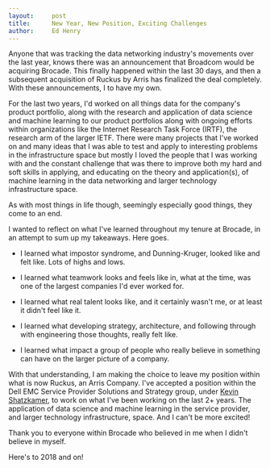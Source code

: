 ```yaml
---
layout:     post
title:      New Year, New Position, Exciting Challenges
author:     Ed Henry
---
```


Anyone that was tracking the data networking industry's movements over the last year, knows there was an announcement that Broadcom would be acquiring Brocade. This finally happened within the last 30 days, and then a subsequent acquisition of Ruckus by Arris has finalized the deal completely. With these announcements, I to have my own.

For the last two years, I'd worked on all things data for the company's product portfolio, along with the research and application of data science and machine learning to our product portfolios along with ongoing efforts within organizations like the Internet Research Task Force (IRTF), the research arm of the larger IETF. There were many projects that I've worked on and many ideas that I was able to test and apply to interesting problems in the infrastructure space but mostly I loved the people that I was working with and the constant challenge that was there to improve both my hard and soft skills in applying, and educating on the theory and application(s), of machine learning in the data networking and larger technology infrastructure space. 

As with most things in life though, seemingly especially good things, they come to an end. 

I wanted to reflect on what I've learned throughout my tenure at Brocade, in an attempt to sum up my takeaways. Here goes.

* I learned what impostor syndrome, and Dunning-Kruger, looked like and felt like. Lots of highs and lows.

* I learned what teamwork looks and feels like in, what at the time, was one of the largest companies I'd ever worked for.

* I learned what real talent looks like, and it certainly wasn't me, or at least it didn't feel like it.

* I learned what developing strategy, architecture, and following through with engineering those thoughts, really felt like.

* I learned what impact a group of people who really believe in something can have on the larger picture of a company.

With that understanding, I am making the choice to leave my position within what is now Ruckus, an Arris Company. I've accepted a position within the Dell EMC Service Provider Solutions and Strategy group, under [Kevin Shatzkamer](https://twitter.com/kshatzka), to work on what I've been working on the last 2+ years. The application of data science and machine learning in the service provider, and larger technology infrastructure, space. And I can't be more excited!

Thank you to everyone within Brocade who believed in me when I didn't believe in myself.

Here's to 2018 and on!


